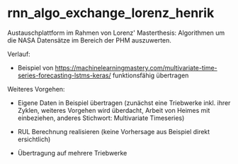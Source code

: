 # rnn_algo_exchange_lorenz_henrik
Austauschplattform im Rahmen von Lorenz' Masterthesis: Algorithmen um die NASA Datensätze im Bereich der PHM auszuwerten. 

Verlauf:

- Beispiel von https://machinelearningmastery.com/multivariate-time-series-forecasting-lstms-keras/ funktionsfähig übertragen

Weiteres Vorgehen:

- Eigene Daten in Beispiel übertragen (zunächst eine Triebwerke inkl. ihrer Zyklen, weiteres Vorgehen wird überdacht, Arbeit von Heimes mit einbeziehen, anderes Stichwort: Multivariate Timeseries)

- RUL Berechnung realisieren (keine Vorhersage aus Beispiel direkt ersichtlich)

- Übertragung auf mehrere Triebwerke
